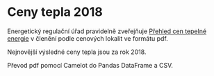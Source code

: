 
# Ceny tepla 2018

Energetický regulační úřad pravidelně zveřejňuje [Přehled cen tepelné energie](https://www.eru.cz/teplo/statistika/prehled-cen-tepelne-energie-v-cleneni-podle-cenovych-lokalit) v členění podle cenových lokalit ve formátu pdf.

Nejnovější výsledné ceny tepla jsou za rok 2018.

Převod pdf pomocí Camelot do Pandas DataFrame a CSV.
